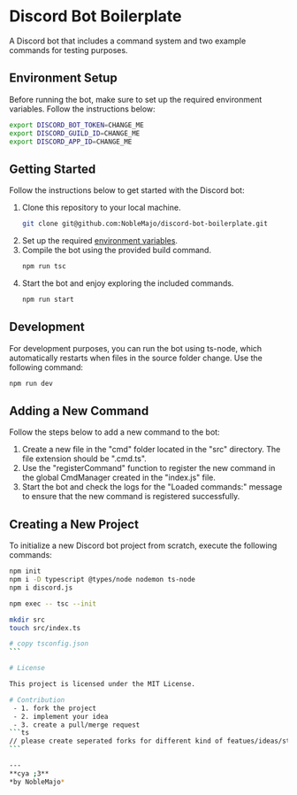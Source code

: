 # Discord Bot Boilerplate

A Discord bot that includes a command system and two example commands for testing purposes.

## Environment Setup

Before running the bot, make sure to set up the required environment variables. Follow the instructions below:

```bash
export DISCORD_BOT_TOKEN=CHANGE_ME
export DISCORD_GUILD_ID=CHANGE_ME
export DISCORD_APP_ID=CHANGE_ME
```

## Getting Started

Follow the instructions below to get started with the Discord bot:

1. Clone this repository to your local machine.
   ```bash
   git clone git@github.com:NobleMajo/discord-bot-boilerplate.git
   ```
2. Set up the required [environment variables](#environment-setup).
3. Compile the bot using the provided build command.
   ```bash
   npm run tsc
   ```
4. Start the bot and enjoy exploring the included commands.
   ```bash
   npm run start
   ```

## Development

For development purposes, you can run the bot using ts-node, which automatically restarts when files in the source folder change. Use the following command:

```bash
npm run dev
```

## Adding a New Command

Follow the steps below to add a new command to the bot:

1. Create a new file in the "cmd" folder located in the "src" directory.
   The file extension should be "<name>.cmd.ts".
2. Use the "registerCommand" function to register the new command in the global CmdManager created in the "index.js" file.
3. Start the bot and check the logs for the "Loaded commands:" message to ensure that the new command is registered successfully.

## Creating a New Project

To initialize a new Discord bot project from scratch, execute the following commands:
````bash
npm init
npm i -D typescript @types/node nodemon ts-node
npm i discord.js

npm exec -- tsc --init

mkdir src
touch src/index.ts

# copy tsconfig.json 
```

# License

This project is licensed under the MIT License.

# Contribution
 - 1. fork the project
 - 2. implement your idea
 - 3. create a pull/merge request
```ts
// please create seperated forks for different kind of featues/ideas/structure changes/implementations
```

---
**cya ;3**  
*by NobleMajo*